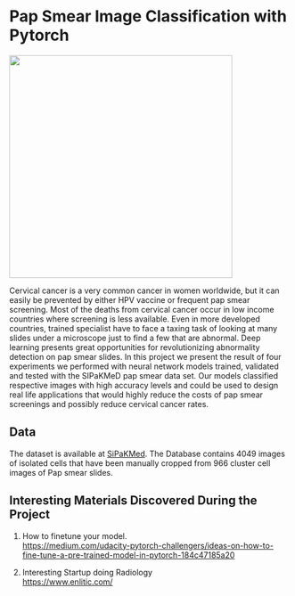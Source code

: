 # Pap Smear Image Classification with Pytorch

<img width="400" src="pap.png"></img>

Cervical cancer is a very common cancer in women worldwide, but it can easily be prevented by either HPV vaccine or frequent pap smear screening. Most of the deaths from cervical cancer occur in low income countries where screening is less available. Even in more developed countries, trained specialist have to face a taxing task of looking at many slides under a microscope just to find a few that are abnormal. Deep learning presents great opportunities for revolutionizing abnormality detection on pap smear slides. In this project we present the result of four experiments we
performed with neural network models trained, validated and tested with the SIPaKMeD pap smear data set. Our models classified respective images with high accuracy levels and could be used to design real life applications that would highly reduce the costs of pap smear screenings and possibly reduce cervical cancer rates.

## Data 
The dataset is available at [SiPaKMed](http://www.cs.uoi.gr/~marina/sipakmed.html). The Database contains 4049 images of isolated cells that have been manually cropped from 966 cluster cell images of Pap smear slides.



## Interesting Materials Discovered During the Project

1. How to finetune your model.  
https://medium.com/udacity-pytorch-challengers/ideas-on-how-to-fine-tune-a-pre-trained-model-in-pytorch-184c47185a20

2. Interesting Startup doing Radiology  
https://www.enlitic.com/

